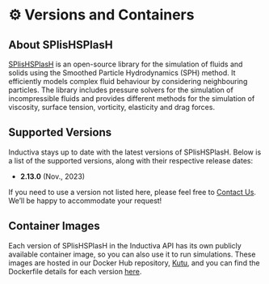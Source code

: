 # ⚙️ Versions and Containers

## About SPlisHSPlasH
[SPlisHSPlasH](https://splishsplash.physics-simulation.org) is an open-source library for the simulation of fluids and solids using the Smoothed Particle Hydrodynamics (SPH) method. It efficiently models complex fluid behaviour by considering neighbouring particles. The library includes pressure solvers for the simulation of incompressible fluids and provides different methods for the simulation of viscosity, surface tension, vorticity, elasticity and drag forces.

## Supported Versions
Inductiva stays up to date with the latest versions of SPlisHSPlasH. Below is a list of the supported versions, along with their respective release dates:

- **2.13.0** (Nov., 2023) 

If you need to use a version not listed here, please feel free to [Contact Us](mailto:support@inductiva.ai).
We’ll be happy to accommodate your request!

## Container Images
Each version of SPlisHSPlasH in the Inductiva API has its own publicly available container image, 
so you can also use it to run simulations. These images are hosted in our Docker Hub repository, 
[Kutu](https://hub.docker.com/r/inductiva/kutu/tags?name=splishsplash), and you can find the 
Dockerfile details for each version [here](https://github.com/inductiva/kutu/tree/main/simulators/splishsplash).